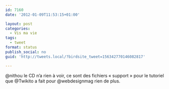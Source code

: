 ```yaml
---
id: 7160
date: '2012-01-09T11:53:15+01:00'

layout: post
categories:
  - Vis ma vie
tags:
  - tweet
format: status
publish_social: no
guid: 'http://tweets.local/?birdsite_tweet=156342770146082817'

---
```


@nithou le CD n’a rien à voir, ce sont des fichiers « support » pour le tutoriel que @Twikito a fait pour @webdesignmag rien de plus.